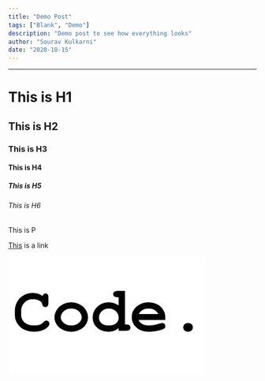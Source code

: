 ```yaml
---
title: "Demo Post"
tags: ["Blank", "Demo"]
description: "Demo post to see how everything looks"
author: "Sourav Kulkarni"
date: "2020-10-15"
---
```


---
# This is H1
## This is H2
### This is H3
#### This is H4
##### This is H5
###### This is H6

This is P

[This](https://souruly.github.io) is a link

![This is an image](./code.jpeg)
